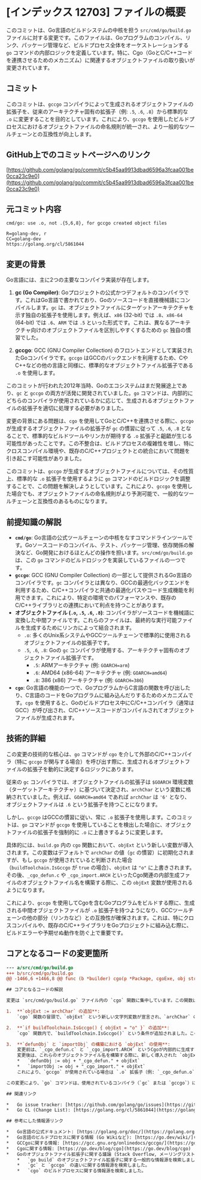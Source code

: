 # [インデックス 12703] ファイルの概要

このコミットは、Go言語のビルドシステムの中核を担う `src/cmd/go/build.go` ファイルに対する変更です。このファイルは、Goプログラムのコンパイル、リンク、パッケージ管理など、ビルドプロセス全体をオーケストレーションする `go` コマンドの内部ロジックを定義しています。特に、Cgo（GoとC/C++コードを連携させるためのメカニズム）に関連するオブジェクトファイルの取り扱いが変更されています。

## コミット

このコミットは、`gccgo` コンパイラによって生成されるオブジェクトファイルの拡張子を、従来のアーキテクチャ固有の拡張子（例: `.5`, `.6`, `.8`）から標準的な `.o` に変更することを目的としています。これにより、`gccgo` を使用したビルドプロセスにおけるオブジェクトファイルの命名規則が統一され、より一般的なツールチェーンとの互換性が向上します。

## GitHub上でのコミットページへのリンク

[https://github.com/golang/go/commit/c5b45aa9913dbad6596a3fcaa001be0cca23c9e0](https://github.com/golang/go/commit/c5b45aa9913dbad6596a3fcaa001be0cca23c9e0)

## 元コミット内容

```
cmd/go: use .o, not .{5,6,8}, for gccgo created object files

R=golang-dev, r
CC=golang-dev
https://golang.org/cl/5861044
```

## 変更の背景

Go言語には、主に2つの主要なコンパイラ実装が存在します。

1.  **gc (Go Compiler)**: Goプロジェクトの公式かつデフォルトのコンパイラです。これはGo言語で書かれており、Goのソースコードを直接機械語にコンパイルします。`gc` は、オブジェクトファイルにターゲットアーキテクチャを示す独自の拡張子を使用します。例えば、`x86` (32-bit) では `.8`、`x86-64` (64-bit) では `.6`、`ARM` では `.5` といった形式です。これは、異なるアーキテクチャ向けのオブジェクトファイルを区別しやすくするための `gc` 独自の慣習でした。

2.  **gccgo**: GCC (GNU Compiler Collection) のフロントエンドとして実装されたGoコンパイラです。`gccgo` はGCCのバックエンドを利用するため、CやC++などの他の言語と同様に、標準的なオブジェクトファイル拡張子である `.o` を使用します。

このコミットが行われた2012年当時、Goのエコシステムはまだ発展途上であり、`gc` と `gccgo` の両方が活発に開発されていました。`go` コマンドは、内部的にどちらのコンパイラが使用されているかに応じて、生成されるオブジェクトファイルの拡張子を適切に処理する必要がありました。

変更の背景にある問題は、`cgo` を使用してGoとC/C++を連携させる際に、`gccgo` が生成するオブジェクトファイルの拡張子が `gc` の慣習に従って `.5`, `.6`, `.8` となることで、標準的なビルドツールやリンカが期待する `.o` 拡張子と齟齬が生じる可能性があったことです。この不整合は、ビルドプロセスの複雑性を増し、特にクロスコンパイル環境や、既存のC/C++プロジェクトとの統合において問題を引き起こす可能性がありました。

このコミットは、`gccgo` が生成するオブジェクトファイルについては、その性質上、標準的な `.o` 拡張子を使用するように `go` コマンドのビルドロジックを調整することで、この問題を解決しようとしています。これにより、`gccgo` を使用した場合でも、オブジェクトファイルの命名規則がより予測可能で、一般的なツールチェーンと互換性のあるものになります。

## 前提知識の解説

*   **`cmd/go`**: Go言語の公式ツールチェーンの中核をなすコマンドラインツールです。Goソースコードのコンパイル、テスト、パッケージ管理、依存関係の解決など、Go開発におけるほとんどの操作を担います。`src/cmd/go/build.go` は、この `go` コマンドのビルドロジックを実装しているファイルの一つです。
*   **`gccgo`**: GCC (GNU Compiler Collection) の一部として提供されるGo言語のコンパイラです。`gc` コンパイラとは異なり、GCCの最適化バックエンドを利用するため、C/C++コンパイラと共通の最適化パスやコード生成機能を利用できます。これにより、特定の環境でのパフォーマンスや、既存のC/C++ライブラリとの連携において利点を持つことがあります。
*   **オブジェクトファイル (`.o`, `.5`, `.6`, `.8`)**: コンパイラがソースコードを機械語に変換した中間ファイルです。これらのファイルは、最終的な実行可能ファイルを生成するためにリンカによって結合されます。
    *   `.o`: 多くのUnix系システムやGCCツールチェーンで標準的に使用されるオブジェクトファイルの拡張子です。
    *   `.5`, `.6`, `.8`: Goの `gc` コンパイラが使用する、アーキテクチャ固有のオブジェクトファイル拡張子です。
        *   `.5`: ARMアーキテクチャ (例: `GOARCH=arm`)
        *   `.6`: AMD64 (x86-64) アーキテクチャ (例: `GOARCH=amd64`)
        *   `.8`: 386 (x86) アーキテクチャ (例: `GOARCH=386`)
*   **`cgo`**: Go言語の機能の一つで、GoプログラムからC言語の関数を呼び出したり、C言語のコードをGoプログラムに組み込んだりするためのメカニズムです。`cgo` を使用すると、Goのビルドプロセス中にC/C++コンパイラ（通常はGCC）が呼び出され、C/C++ソースコードがコンパイルされてオブジェクトファイルが生成されます。

## 技術的詳細

この変更の技術的な核心は、`go` コマンドが `cgo` を介して外部のC/C++コンパイラ（特に `gccgo` が関与する場合）を呼び出す際に、生成されるオブジェクトファイルの拡張子を動的に決定するロジックにあります。

従来の `gc` コンパイラでは、オブジェクトファイルの拡張子は `$GOARCH` 環境変数（ターゲットアーキテクチャ）に基づいて決定され、`archChar` という変数に格納されていました。例えば、`GOARCH=amd64` であれば `archChar` は `'6'` となり、オブジェクトファイルは `.6` という拡張子を持つことになります。

しかし、`gccgo` はGCCの慣習に従い、常に `.o` 拡張子を使用します。このコミットは、`go` コマンドが `gccgo` を使用していることを検出した場合に、オブジェクトファイルの拡張子を強制的に `.o` に上書きするように変更します。

具体的には、`build.go` 内の `cgo` 関数において、`objExt` という新しい変数が導入されます。この変数はデフォルトで `archChar` の値（`gc` の慣習）に初期化されますが、もし `gccgo` が使用されていると判断された場合（`buildToolchain.IsGccgo` が `true` の場合）、`objExt` は `"o"` に上書きされます。その後、`_cgo_defun.c` や `_cgo_import.ARCH` といったCgo関連の内部生成ファイルのオブジェクトファイル名を構築する際に、この `objExt` 変数が使用されるようになります。

これにより、`gccgo` を使用してCgoを含むGoプログラムをビルドする際に、生成される中間オブジェクトファイルが `.o` 拡張子を持つようになり、GCCツールチェーンの他の部分（リンカなど）との互換性が確保されます。これは、特にクロスコンパイルや、既存のC/C++ライブラリをGoプロジェクトに組み込む際に、ビルドエラーや予期せぬ動作を防ぐ上で重要です。

## コアとなるコードの変更箇所

```diff
--- a/src/cmd/go/build.go
+++ b/src/cmd/go/build.go
@@ -1466,6 +1466,8 @@ func (b *builder) cgo(p *Package, cgoExe, obj string, gccfiles []string) (outGo,\n    	cgoflags := []string{}\n    	// TODO: make cgo not depend on $GOARCH?\n    \n    +	objExt := archChar\n    +\n    	if p.Standard && p.ImportPath == \"runtime/cgo\" {\n    	\tcgoflags = append(cgoflags, \"-import_runtime_cgo=false\")\n    	}\n    @@ -1474,6 +1476,7 @@ func (b *builder) cgo(p *Package, cgoExe, obj string, gccfiles []string) (outGo,\n    		if prefix := gccgoPrefix(p); prefix != \"\" {\n    		\tcgoflags = append(cgoflags, \"-gccgoprefix=\"+gccgoPrefix(p))\n    		}\n    +		objExt = \"o\"\n    \t}\n    \tif err := b.run(p.Dir, p.ImportPath, cgoExe, \"-objdir\", obj, cgoflags, \"--\", cgoCFLAGS, p.CgoFiles); err != nil {\n    \t\treturn nil, nil, err\n    @@ -1481,7 +1484,7 @@ func (b *builder) cgo(p *Package, cgoExe, obj string, gccfiles []string) (outGo,\n    \toutGo = append(outGo, gofiles...)\n    \n    \t// cc _cgo_defun.c\n    -\tdefunObj := obj + \"_cgo_defun.\" + archChar\n    +\tdefunObj := obj + \"_cgo_defun.\" + objExt\n    \tif err := buildToolchain.cc(b, p, obj, defunObj, defunC); err != nil {\n    \t\treturn nil, nil, err\n    \t}\n    @@ -1524,7 +1527,7 @@ func (b *builder) cgo(p *Package, cgoExe, obj string, gccfiles []string) (outGo,\n    \t}\n    \n    \t// cc _cgo_import.ARCH\n    -\timportObj := obj + \"_cgo_import.\" + archChar\n    +\timportObj := obj + \"_cgo_import.\" + objExt\n    \tif err := buildToolchain.cc(b, p, obj, importObj, importC); err != nil {\n    \t\treturn nil, nil, err\n    \t}\n```

## コアとなるコードの解説

変更は `src/cmd/go/build.go` ファイル内の `cgo` 関数に集中しています。この関数は、Cgoに関連するビルドステップを処理します。

1.  **`objExt := archChar` の追加**:
    `cgo` 関数の冒頭で、`objExt` という新しい文字列変数が宣言され、`archChar` の値で初期化されます。`archChar` は、現在のターゲットアーキテクチャに対応する `gc` スタイルのオブジェクトファイル拡張子（例: `5`, `6`, `8`）を保持しています。これは、デフォルトの動作として `gc` コンパイラの慣習に従うことを意味します。

2.  **`if buildToolchain.IsGccgo() { objExt = "o" }` の追加**:
    `cgo` 関数内で、`buildToolchain.IsGccgo()` という条件が追加されました。この関数は、現在使用されているGoコンパイラが `gccgo` であるかどうかを判定します。もし `gccgo` が使用されている場合、`objExt` の値は `"o"` に上書きされます。これにより、`gccgo` が生成するオブジェクトファイルは `.o` 拡張子を持つことが保証されます。

3.  **`defunObj` と `importObj` の構築における `objExt` の使用**:
    変更前は、`_cgo_defun.c` と `_cgo_import.ARCH` というCgoが内部的に生成するCソースファイルから作成されるオブジェクトファイルの名前は、直接 `archChar` を使って構築されていました（例: `_cgo_defun.6`）。
    変更後は、これらのオブジェクトファイル名を構築する際に、新しく導入された `objExt` 変数が使用されるようになりました。
    *   `defunObj := obj + "_cgo_defun." + objExt`
    *   `importObj := obj + "_cgo_import." + objExt`
    これにより、`gccgo` が使用されている場合は `.o` 拡張子（例: `_cgo_defun.o`）、`gc` が使用されている場合は従来のアーキテクチャ固有の拡張子（例: `_cgo_defun.6`）が適用されるようになります。

この変更により、`go` コマンドは、使用されているコンパイラ（`gc` または `gccgo`）に応じて、Cgoが生成するオブジェクトファイルの拡張子を適切に調整できるようになり、ビルドプロセスの堅牢性と互換性が向上しました。

## 関連リンク

*   Go issue tracker: [https://github.com/golang/go/issues](https://github.com/golang/go/issues) (このコミットに関連する特定のissueはコミットメッセージに記載されていませんが、Goの変更は通常issueと関連付けられています)
*   Go CL (Change List): [https://golang.org/cl/5861044](https://golang.org/cl/5861044) (元のコミットメッセージに記載されているChange Listへのリンク)

## 参考にした情報源リンク

*   Go言語の公式ドキュメント: [https://golang.org/doc/](https://golang.org/doc/)
*   Go言語のビルドプロセスに関する情報 (Go Wikiなど): [https://go.dev/wiki/](https://go.dev/wiki/)
*   GCCgoに関する情報: [https://gcc.gnu.org/onlinedocs/gccgo/](https://gcc.gnu.org/onlinedocs/gccgo/)
*   Cgoに関する情報: [https://go.dev/blog/cgo](https://go.dev/blog/cgo)
*   Goのオブジェクトファイル拡張子に関する議論 (Stack Overflow, メーリングリストなど)
    *   `go build` のオブジェクトファイル拡張子に関する一般的な情報源を検索しました。
    *   `gc` と `gccgo` の違いに関する情報源を検索しました。
    *   `cgo` のビルドプロセスに関する情報源を検索しました。

